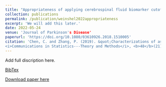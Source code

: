 ```yaml
---
title: "Appropriateness of applying cerebrospinal fluid biomarker cutoffs from Alzheimer’s disease to Parkinson’s disease"
collection: publications
permalink: /publication/weinshel2022appropriateness
excerpt: 'We will add this later.'
date: 2022-05-24
venue: 'Journal of Parkinson's Disease'
paperurl: 'https://doi.org/10.1080/03610926.2018.1510005'
citation: 'Chen, C. and Zhang, P. (2019). &quot;Characterizations of asymptotic distributions of continuous-time Pólya processes.&quot; 
<i>Communications in Statistics---Theory and Methods</i>, <b>48</b>(21), 5308--5321.'
---
```

Add full discription here.

[BibTex](https://panpan-zhang.com/files/weinshel2022appropriateness.bib)

[Download paper here](https://doi.org/10.3233/JPD-212989)

